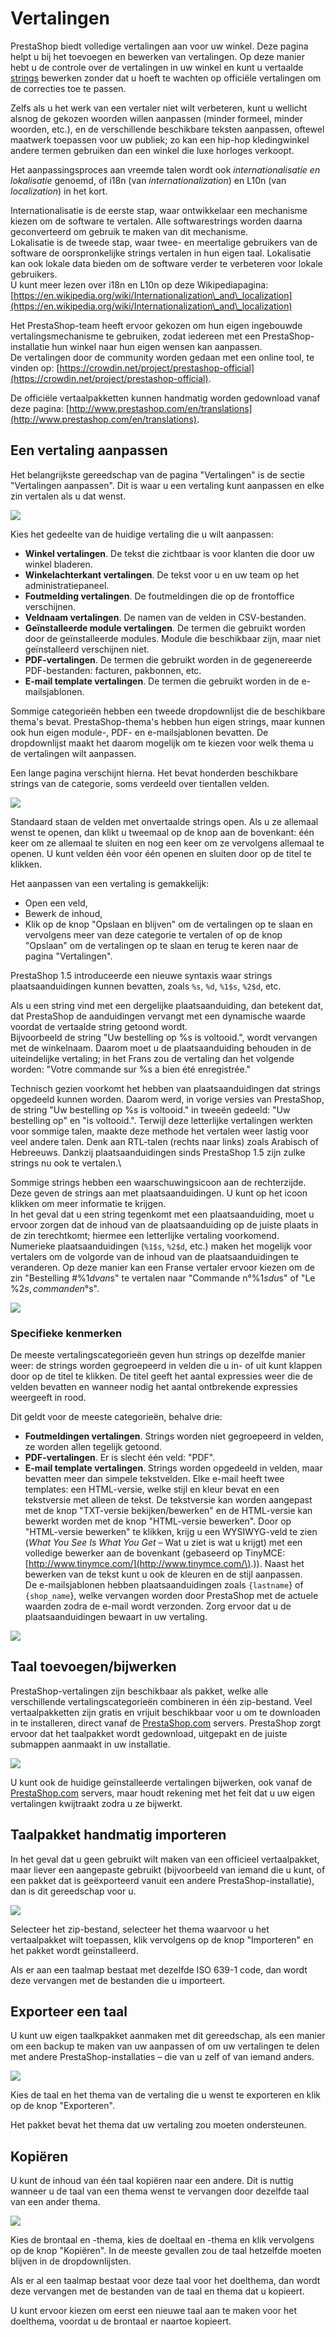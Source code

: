 # Vertalingen

PrestaShop biedt volledige vertalingen aan voor uw winkel. Deze pagina helpt u bij het toevoegen en bewerken van vertalingen. Op deze manier hebt u de controle over de vertalingen in uw winkel en kunt u vertaalde [strings](https://nl.wikipedia.org/wiki/Tekenreeks) bewerken zonder dat u hoeft te wachten op officiële vertalingen om de correcties toe te passen.

Zelfs als u het werk van een vertaler niet wilt verbeteren, kunt u wellicht alsnog de gekozen woorden willen aanpassen (minder formeel, minder woorden, etc.), en de verschillende beschikbare teksten aanpassen, oftewel maatwerk toepassen voor uw publiek; zo kan een hip-hop kledingwinkel andere termen gebruiken dan een winkel die luxe horloges verkoopt.

Het aanpassingsproces aan vreemde talen wordt ook _internationalisatie_ _en lokalisatie_ genoemd, of i18n (van _internationalization_) en L10n (van _localization_) in het kort.

Internationalisatie is de eerste stap, waar ontwikkelaar een mechanisme kiezen om de software te vertalen. Alle softwarestrings worden daarna geconverteerd om gebruik te maken van dit mechanisme.\
Lokalisatie is de tweede stap, waar twee- en meertalige gebruikers van de software de oorspronkelijke strings vertalen in hun eigen taal. Lokalisatie kan ook lokale data bieden om de software verder te verbeteren voor lokale gebruikers.\
U kunt meer lezen over i18n en L10n op deze Wikipediapagina: [https://en.wikipedia.org/wiki/Internationalization\_and\_localization](https://en.wikipedia.org/wiki/Internationalization\_and\_localization)

Het PrestaShop-team heeft ervoor gekozen om hun eigen ingebouwde vertalingsmechanisme te gebruiken, zodat iedereen met een PrestaShop-installatie hun winkel naar hun eigen wensen kan aanpassen.\
De vertalingen door de community worden gedaan met een online tool, te vinden op: [https://crowdin.net/project/prestashop-official](https://crowdin.net/project/prestashop-official).

De officiële vertaalpakketten kunnen handmatig worden gedownload vanaf deze pagina: [http://www.prestashop.com/en/translations](http://www.prestashop.com/en/translations).

## Een vertaling aanpassen <a href="#vertalingen-eenvertalingaanpassen" id="vertalingen-eenvertalingaanpassen"></a>

Het belangrijkste gereedschap van de pagina "Vertalingen" is de sectie "Vertalingen aanpassen". Dit is waar u een vertaling kunt aanpassen en elke zin vertalen als u dat wenst.

![](../../../.gitbook/assets/40534338.png)

Kies het gedeelte van de huidige vertaling die u wilt aanpassen:

* **Winkel vertalingen**. De tekst die zichtbaar is voor klanten die door uw winkel bladeren.
* **Winkelachterkant vertalingen**. De tekst voor u en uw team op het administratiepaneel.
* **Foutmelding vertalingen**. De foutmeldingen die op de frontoffice verschijnen.
* **Veldnaam vertalingen**. De namen van de velden in CSV-bestanden.
* **Geïnstalleerde module vertalingen**. De termen die gebruikt worden door de geïnstalleerde modules. Module die beschikbaar zijn, maar niet geïnstalleerd verschijnen niet.
* **PDF-vertalingen**. De termen die gebruikt worden in de gegenereerde PDF-bestanden: facturen, pakbonnen, etc.
* **E-mail template vertalingen**. De termen die gebruikt worden in de e-mailsjablonen.

Sommige categorieën hebben een tweede dropdownlijst die de beschikbare thema's bevat. PrestaShop-thema's hebben hun eigen strings, maar kunnen ook hun eigen module-, PDF- en e-mailsjablonen bevatten. De dropdownlijst maakt het daarom mogelijk om te kiezen voor welk thema u de vertalingen wilt aanpassen.

Een lange pagina verschijnt hierna. Het bevat honderden beschikbare strings van de categorie, soms verdeeld over tientallen velden.

![](../../../.gitbook/assets/40534341.png)

Standaard staan de velden met onvertaalde strings open. Als u ze allemaal wenst te openen, dan klikt u tweemaal op de knop aan de bovenkant: één keer om ze allemaal te sluiten en nog een keer om ze vervolgens allemaal te openen. U kunt velden één voor één openen en sluiten door op de titel te klikken.

Het aanpassen van een vertaling is gemakkelijk:

* Open een veld,
* Bewerk de inhoud,
* Klik op de knop "Opslaan en blijven" om de vertalingen op te slaan en vervolgens meer van deze categorie te vertalen of op de knop "Opslaan" om de vertalingen op te slaan en terug te keren naar de pagina "Vertalingen".

PrestaShop 1.5 introduceerde een nieuwe syntaxis waar strings plaatsaanduidingen kunnen bevatten, zoals `%s`, `%d`, `%1$s`, `%2$d`, etc.

Als u een string vind met een dergelijke plaatsaanduiding, dan betekent dat, dat PrestaShop de aanduidingen vervangt met een dynamische waarde voordat de vertaalde string getoond wordt.\
Bijvoorbeeld de string "Uw bestelling op %s is voltooid.", wordt vervangen met de winkelnaam. Daarom moet u de plaatsaanduiding behouden in de uiteindelijke vertaling; in het Frans zou de vertaling dan het volgende worden: "Votre commande sur %s a bien été enregistrée."

Technisch gezien voorkomt het hebben van plaatsaanduidingen dat strings opgedeeld kunnen worden. Daarom werd, in vorige versies van PrestaShop, de string "Uw bestelling op %s is voltooid." in tweeën gedeeld: "Uw bestelling op" en "is voltooid.". Terwijl deze letterlijke vertalingen werkten voor sommige talen, maakte deze methode het vertalen weer lastig voor veel andere talen. Denk aan RTL-talen (rechts naar links) zoals Arabisch of Hebreeuws. Dankzij plaatsaanduidingen sinds PrestaShop 1.5 zijn zulke strings nu ook te vertalen.\


Sommige strings hebben een waarschuwingsicoon aan de rechterzijde. Deze geven de strings aan met plaatsaanduidingen. U kunt op het icoon klikken om meer informatie te krijgen.\
In het geval dat u een string tegenkomt met een plaatsaanduiding, moet u ervoor zorgen dat de inhoud van de plaatsaanduiding op de juiste plaats in de zin terechtkomt; hiermee een letterlijke vertaling voorkomend.\
Numerieke plaatsaanduidingen (`%1$s`, `%2$d`, etc.) maken het mogelijk voor vertalers om de volgorde van de inhoud van de plaatsaanduidingen te veranderen. Op deze manier kan een Franse vertaler ervoor kiezen om de zin "Bestelling #%1$d van %2$s" te vertalen naar "Commande n°%1$s du %2$s" of "Le %2$s, commande n°%1$s".

![](../../../.gitbook/assets/40534342.png)

### Specifieke kenmerken <a href="#vertalingen-specifiekekenmerken" id="vertalingen-specifiekekenmerken"></a>

De meeste vertalingscategorieën geven hun strings op dezelfde manier weer: de strings worden gegroepeerd in velden die u in- of uit kunt klappen door op de titel te klikken. De titel geeft het aantal expressies weer die de velden bevatten en wanneer nodig het aantal ontbrekende expressies weergeeft in rood.

Dit geldt voor de meeste categorieën, behalve drie:

* **Foutmeldingen vertalingen**. Strings worden niet gegroepeerd in velden, ze worden allen tegelijk getoond.
* **PDF-vertalingen**. Er is slecht één veld: "PDF".
* **E-mail template vertalingen**. Strings worden opgedeeld in velden, maar bevatten meer dan simpele tekstvelden. Elke e-mail heeft twee templates: een HTML-versie, welke stijl en kleur bevat en een tekstversie met alleen de tekst. De tekstversie kan worden aangepast met de knop "TXT-versie bekijken/bewerken" en de HTML-versie kan bewerkt worden met de knop "HTML-versie bewerken". Door op "HTML-versie bewerken" te klikken, krijg u een WYSIWYG-veld te zien (_What You See Is What You Get –_ Wat u ziet is wat u krijgt) met een volledige bewerker aan de bovenkant (gebaseerd op TinyMCE: [http://www.tinymce.com/](http://www.tinymce.com/\).)). Naast het bewerken van de tekst kunt u ook de kleuren en de stijl aanpassen.\
  De e-mailsjablonen hebben plaatsaanduidingen zoals `{lastname`} of `{shop_name`}, welke vervangen worden door PrestaShop met de actuele waarden zodra de e-mail wordt verzonden. Zorg ervoor dat u de plaatsaanduidingen bewaart in uw vertaling.&#x20;

![](../../../.gitbook/assets/40534343.png)

## Taal toevoegen/bijwerken <a href="#vertalingen-taaltoevoegen-bijwerken" id="vertalingen-taaltoevoegen-bijwerken"></a>

PrestaShop-vertalingen zijn beschikbaar als pakket, welke alle verschillende vertalingscategorieën combineren in één zip-bestand. Veel vertaalpakketten zijn gratis en vrijuit beschikbaar voor u om te downloaden in te installeren, direct vanaf de [PrestaShop.com](http://www.prestashop.com) servers. PrestaShop zorgt ervoor dat het taalpakket wordt gedownload, uitgepakt en de juiste submappen aanmaakt in uw installatie.

![](../../../.gitbook/assets/40534344.png)

U kunt ook de huidige geïnstalleerde vertalingen bijwerken, ook vanaf de [PrestaShop.com](http://www.prestashop.com) servers, maar houdt rekening met het feit dat u uw eigen vertalingen kwijtraakt zodra u ze bijwerkt.

## Taalpakket handmatig importeren <a href="#vertalingen-taalpakkethandmatigimporteren" id="vertalingen-taalpakkethandmatigimporteren"></a>

In het geval dat u geen gebruikt wilt maken van een officieel vertaalpakket, maar liever een aangepaste gebruikt (bijvoorbeeld van iemand die u kunt, of een pakket dat is geëxporteerd vanuit een andere PrestaShop-installatie), dan is dit gereedschap voor u.

![](../../../.gitbook/assets/40534345.png)

Selecteer het zip-bestand, selecteer het thema waarvoor u het vertaalpakket wilt toepassen, klik vervolgens op de knop "Importeren" en het pakket wordt geïnstalleerd.

Als er aan een taalmap bestaat met dezelfde ISO 639-1 code, dan wordt deze vervangen met de bestanden die u importeert.

## Exporteer een taal <a href="#vertalingen-exporteereentaal" id="vertalingen-exporteereentaal"></a>

U kunt uw eigen taalkpakket aanmaken met dit gereedschap, als een manier om een backup te maken van uw aanpassen of om uw vertalingen te delen met andere PrestaShop-installaties – die van u zelf of van iemand anders.

![](../../../.gitbook/assets/40534346.png)

Kies de taal en het thema van de vertaling die u wenst te exporteren en klik op de knop "Exporteren".

Het pakket bevat het thema dat uw vertaling zou moeten ondersteunen.

## Kopiëren <a href="#vertalingen-kopieren" id="vertalingen-kopieren"></a>

U kunt de inhoud van één taal kopiëren naar een andere. Dit is nuttig wanneer u de taal van een thema wenst te vervangen door dezelfde taal van een ander thema.

![](../../../.gitbook/assets/40534347.png)

Kies de brontaal en -thema, kies de doeltaal en -thema en klik vervolgens op de knop "Kopiëren". In de meeste gevallen zou de taal hetzelfde moeten blijven in de dropdownlijsten.

Als er al een taalmap bestaat voor deze taal voor het doelthema, dan wordt deze vervangen met de bestanden van de taal en thema dat u kopieert.

U kunt ervoor kiezen om eerst een nieuwe taal aan te maken voor het doelthema, voordat u de brontaal er naartoe kopieert.
